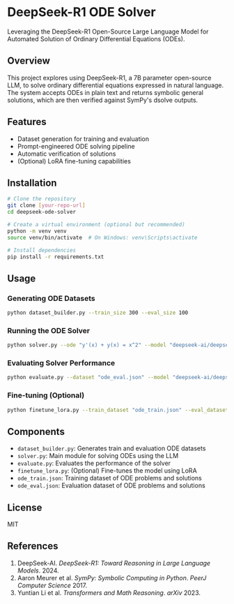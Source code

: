 # DeepSeek-R1 ODE Solver

Leveraging the DeepSeek-R1 Open-Source Large Language Model for Automated Solution of Ordinary Differential Equations (ODEs).

## Overview

This project explores using DeepSeek-R1, a 7B parameter open-source LLM, to solve ordinary differential equations expressed in natural language. The system accepts ODEs in plain text and returns symbolic general solutions, which are then verified against SymPy's dsolve outputs.

## Features

- Dataset generation for training and evaluation
- Prompt-engineered ODE solving pipeline
- Automatic verification of solutions
- (Optional) LoRA fine-tuning capabilities

## Installation

```bash
# Clone the repository
git clone [your-repo-url]
cd deepseek-ode-solver

# Create a virtual environment (optional but recommended)
python -m venv venv
source venv/bin/activate  # On Windows: venv\Scripts\activate

# Install dependencies
pip install -r requirements.txt
```

## Usage

### Generating ODE Datasets

```bash
python dataset_builder.py --train_size 300 --eval_size 100
```

### Running the ODE Solver

```bash
python solver.py --ode "y'(x) + y(x) = x^2" --model "deepseek-ai/deepseek-r1-7b-base"
```

### Evaluating Solver Performance

```bash
python evaluate.py --dataset "ode_eval.json" --model "deepseek-ai/deepseek-r1-7b-base"
```

### Fine-tuning (Optional)

```bash
python finetune_lora.py --train_dataset "ode_train.json" --eval_dataset "ode_eval.json"
```

## Components

- `dataset_builder.py`: Generates train and evaluation ODE datasets
- `solver.py`: Main module for solving ODEs using the LLM
- `evaluate.py`: Evaluates the performance of the solver
- `finetune_lora.py`: (Optional) Fine-tunes the model using LoRA
- `ode_train.json`: Training dataset of ODE problems and solutions
- `ode_eval.json`: Evaluation dataset of ODE problems and solutions

## License

MIT

## References

1. DeepSeek-AI. *DeepSeek-R1: Toward Reasoning in Large Language Models*. 2024.
2. Aaron Meurer et al. *SymPy: Symbolic Computing in Python*. *PeerJ Computer Science* 2017.
3. Yuntian Li et al. *Transformers and Math Reasoning*. *arXiv* 2023. 